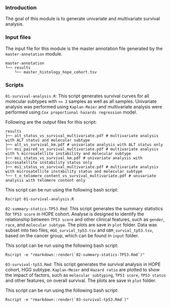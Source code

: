 
### Introduction

The goal of this module is to generate univariate and multivariate survival analysis.

### Input files 

The input file for this module is the master annotation file generated by the `master-annotation` module. 

```
master-annotation
└── results
    └── master_histology_hope_cohort.tsv
```

### Scripts

`01-survival-analysis.R`: This script generates survival curves for all molecular subtypes with `>= 3` samples as well as all samples. Univariate analysis was performed using `Kaplan-Meier` and multivariate analysis were performed using `Cox proportional hazards regression` model.

Following are the output files for this script:

```
results
├── alt_status_vs_survival_multivariate.pdf # multivariate analysis with ALT status and molecular subtype
├── alt_vs_survival_km.pdf # univariate analysis with ALT status only
├── msi_paired_vs_survival_multivariate.pdf # multivariate analysis with % microsatellite instability and molecular subtype 
├── msi_status_vs_survival_km.pdf # univariate analysis with microsatellite instability status only
├── msi_status_vs_survival_multivariate.pdf # multivariate analysis with microsatellite instability status and molecular subtype 
└── t_n_telomere_content_vs_survival_multivariate.pdf # univariate analysis with telomere content only
```

This script can be run using the following bash script:

```
Rscript 01-survival-analysis.R
```

`02-summary-statics-TP53.Rmd`: This script generates the summary statistics for `TP53 score` in HOPE cohort. Analyse is designed to identify the relationship between `TP53 score` and other clinical features, such as `gender`, `race`, and `molecular subtype`. The plots are save in `plot` folder. Data was subset into two files, `HGG_survial_tp53.tsv` and `GBM_survial_tp53.tsv`, based on the cancer group, which can be found in `input` folder. 

This script can be run using the following bash script:

```
Rscript -e "rmarkdown::render(`02-summary-statics-TP53.Rmd`)"
```

`03-survival-tp53.Rmd`: This script generates the survival analysis in HOPE cohort, HGG subtype. `Kaplan-Meier` and `Hazard ratio` are plotted to show the impact of factors, such as `molecular subtyping`, `TP53 score`, `TP53 status` and other features, on overall survival. The plots are save in `plot` folder. 

This script can be run using the following bash script:

```
Rscript -e "rmarkdown::render(`03-survival-tp53.Rmd`)"
```
```

